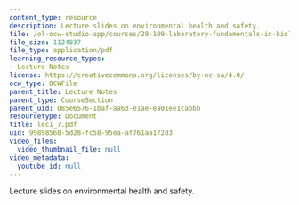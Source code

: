```yaml
---
content_type: resource
description: Lecture slides on environmental health and safety.
file: /ol-ocw-studio-app/courses/20-109-laboratory-fundamentals-in-biological-engineering-fall-2007/998985685d28fc5895eaaf761aa172d3_lec1_7.pdf
file_size: 1124837
file_type: application/pdf
learning_resource_types:
- Lecture Notes
license: https://creativecommons.org/licenses/by-nc-sa/4.0/
ocw_type: OCWFile
parent_title: Lecture Notes
parent_type: CourseSection
parent_uid: 085e6576-1baf-aa63-e1ae-ea01ee1cabbb
resourcetype: Document
title: lec1_7.pdf
uid: 99898568-5d28-fc58-95ea-af761aa172d3
video_files:
  video_thumbnail_file: null
video_metadata:
  youtube_id: null
---
```

Lecture slides on environmental health and safety.